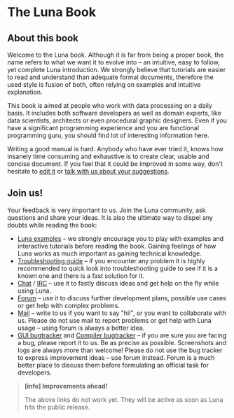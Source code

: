 # The Luna Book

## About this book

Welcome to the Luna book. Although it is far from being a proper book, the name refers to what we want it to evolve into – an intuitive, easy to follow, yet complete Luna introduction. We strongly believe that tutorials are easier to read and understand than adequate formal documents, therefore the used style is fusion of both, often relying on examples and intuitive explanation.

This book is aimed at people who work with data processing on a daily basis. It includes both software developers as well as domain experts, like data scientists, architects or even procedural graphic designers. Even if you have a significant programming experience and you are functional programming guru, you should find lot of interesting information here.

Writing a good manual is hard. Anybody who have ever tried it, knows how insanely time consuming and exhaustive is to create clear, usable and concise document. If you feel that it could be improved in some way, don't hesitate to [edit it](http://luna-lang.org/contributors) or [talk with us about your suggestions](http://luna-lang.org/forum).


## Join us!

Your feedback is very important to us. Join the Luna community, ask questions and share your ideas. It is also the ultimate way to dispel any doubts while reading the book:

* [Luna examples](http://luna-lang.org/examples) – we strongly encourage you to play with examples and interactive tutorials before reading the book. Gaining feelings of how Luna works as much important as gaining technical knowledge.
* [Troubleshooting guide](http://luna-lang.org/troubleshooting) – if you encounter any problem it is highly recommended to quick look into troubleshooting guide to see if it is a known one and there is a fast solution for it.
* [Chat](http://luna-lang.org/chat) / [IRC](http://luna-lang.org/irc) – use it to fastly discuss ideas and get help on the fly while using Luna.
* [Forum](http://luna-lang.org/forum) – use it to discuss further development plans, possible use cases or get help with complex problems.
* [Mail](contact@luna-lang.org) – write to us if you want to say "hi!", or you want to collaborate with us. Please do not use mail to report problems or get help with Luna usage – using forum is always a better idea.
* [GUI bugtracker](https://github.com/luna/luna-studio/issues) and [Compiler bugtracker](https://github.com/luna/luna/issues) – if you are sure you are facing a bug, please report it to us. Be as precise as possible. Screenshots and logs are always more than welcome! Please do not use the bug tracker to express improvement ideas – use forum instead. Forum is a much better place to discuss them before formulating an official task for developers.


> **[info] Improvements ahead!**
>
> The above links do not work yet. They will be active as soon as Luna hits the public release.


